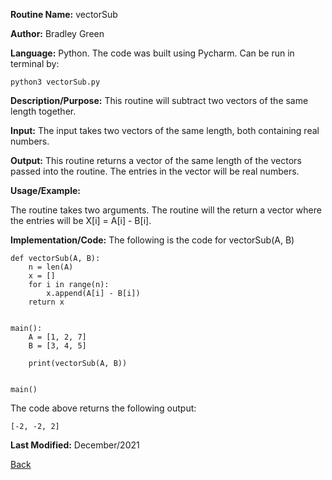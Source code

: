 
**Routine Name:**           vectorSub

**Author:** Bradley Green

**Language:** Python. The code was built using Pycharm. Can be run in terminal by:


    python3 vectorSub.py


**Description/Purpose:** This routine will subtract two vectors of the same length together.

**Input:** The input takes two vectors of the same length, both containing real numbers.

**Output:** This routine returns a vector of the same length of the vectors passed into the routine.  The entries in the vector will be real numbers.  

**Usage/Example:**

The routine takes two arguments.  The routine will the return a vector where the 
entries will be X[i] = A[i] - B[i].


**Implementation/Code:** The following is the code for vectorSub(A, B)


    def vectorSub(A, B):
        n = len(A)
        x = []
        for i in range(n):
            x.append(A[i] - B[i])
        return x
      
      
    main():
        A = [1, 2, 7]
        B = [3, 4, 5]
        
        print(vectorSub(A, B))
        
        
    main()
    
    
The code above returns the following output:

    [-2, -2, 2]
    
   

**Last Modified:** December/2021

[Back](../README.md)
